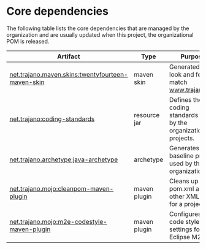 Core dependencies
=================

The following table lists the core dependencies that are managed by the
organization and are usually updated when this project, the organizational
POM is released.

| Artifact                                               | Type         | Purpose                                                                      |
|--------------------------------------------------------|--------------|------------------------------------------------------------------------------|
| [net.trajano.maven.skins:twentyfourteen-maven-skin][2] | maven skin   | Generated site look and feel to match www.trajano.net                        |
| [net.trajano:coding-standards][3]                      | resource jar | Defines the coding standards used by the organization projects.              |
| [net.trajano.archetype:java-archetype][4]              | archetype    | Generates a baseline project used by the organization.                       |
| [net.trajano.mojo:cleanpom-maven-plugin][5]            | maven plugin | Cleans up pom.xml and other XML files for a project.                         |
| [net.trajano.mojo:m2e-codestyle-maven-plugin][6]       | maven plugin | Configures the code style settings for Eclipse M2E                           |

[2]: http://site.trajano.net/twentyfourteen-maven-skin/
[3]: http://site.trajano.net/coding-standards/
[4]: http://site.trajano.net/java-archetype/
[5]: http://site.trajano.net/cleanpom-maven-plugin/
[6]: http://site.trajano.net/m2e-codestyle-maven-plugin/

